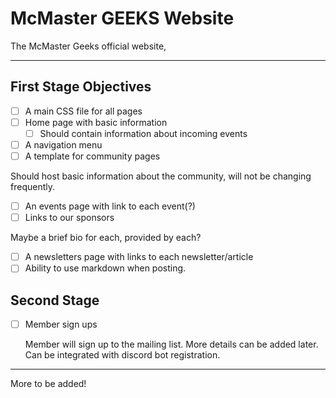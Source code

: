# McMaster GEEKS Website

The McMaster Geeks official website,

---
## First Stage Objectives
 - [ ] A main CSS file for all pages
 - [ ] Home page with basic information
   - [ ] Should contain information about incoming events
 - [ ] A navigation menu
 - [ ] A template for community pages

 Should host basic information about the community, will not be changing frequently.

 - [ ] An events page with link to each event(?)
 - [ ] Links to our sponsors

 Maybe a brief bio for each, provided by each?

 - [ ] A newsletters page with links to each newsletter/article
 - [ ] Ability to use markdown when posting.
 
## Second Stage

 - [ ] Member sign ups

   Member will sign up to the mailing list. More details can be added later. Can be integrated with discord bot registration.

---

More to be added!
